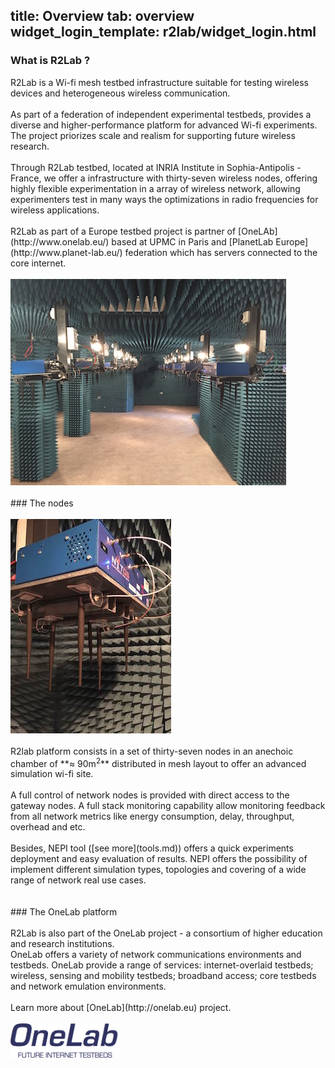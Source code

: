 title: Overview
tab: overview
widget_login_template: r2lab/widget_login.html
---

### What is R2Lab ?
<div class="row" markdown="1">
  <div class="col-md-6">  
  R2Lab is a Wi-fi mesh testbed infrastructure suitable for testing wireless devices and heterogeneous wireless communication.
  <br>
  <br>
	As part of a federation of independent experimental testbeds, provides a diverse and higher-performance platform for advanced Wi-fi experiments. The project priorizes scale and realism for supporting future wireless research.
	<br>
	<br>
	Through R2Lab testbed, located at INRIA Institute in Sophia-Antipolis - France, we offer a infrastructure with thirty-seven wireless nodes, offering highly flexible experimentation in a array of wireless network, allowing experimenters test in many ways the optimizations in radio frequencies for wireless applications.
	<br>
	<br>
	R2Lab as part of a Europe testbed project is partner of [OneLAb](http://www.onelab.eu/) based at UPMC in Paris and [PlanetLab Europe](http://www.planet-lab.eu/) federation which has servers connected to the core internet.
  </div>

  <div class="col-md-6">
  	<br>
  	<img src="/assets/img/nodes_range.jpg">
  </div>
</div>

<br>
### The nodes
<div class="row" markdown="1">
  <div class="col-md-3">
    <br>
    <img src="/assets/img/node_interface.jpg">
  </div>

  <div class="col-md-7">
  <br>
  R2lab platform consists in a set of thirty-seven nodes in an anechoic chamber of **≈ 90m<sup>2</sup>** distributed in mesh layout to offer an advanced simulation wi-fi site.
  <br>
  <br>
  A full control of network nodes is provided with direct access to the gateway nodes. A full stack monitoring capability allow monitoring feedback from all network metrics like energy consumption, delay, throughput, overhead and etc.
  <br>
  <br>
  Besides, NEPI tool ([see more](tools.md)) offers a quick experiments deployment and easy evaluation of results. NEPI offers the possibility of implement different simulation types, topologies and covering of a wide range of network real use cases.
  <br>
  <br>
  </div>

  <div class="col-md-2">
  </div>
</div>

<br>
### The OneLab platform
<div class="row" markdown="1">
  <div class="col-md-7">
  <br>
  R2Lab is also part of the OneLab project - a consortium of higher education and research institutions.
  <br>
  OneLab offers a variety of network communications environments and testbeds. OneLab provide a range of services: internet-overlaid testbeds; wireless, sensing and mobility testbeds; broadband access; core testbeds and network emulation environments.
  <br>
  <br>
  Learn more about [OneLab](http://onelab.eu) project.
  </div>

  <div class="col-md-3">
    <br>
    <img src="/assets/img/onelab-logo.png" style="height:55px;">
  </div>

  <div class="col-md-2">
  </div>
</div>
